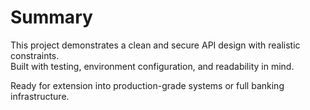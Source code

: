 # Summary

This project demonstrates a clean and secure API design with realistic constraints.  
Built with testing, environment configuration, and readability in mind.

Ready for extension into production-grade systems or full banking infrastructure.
